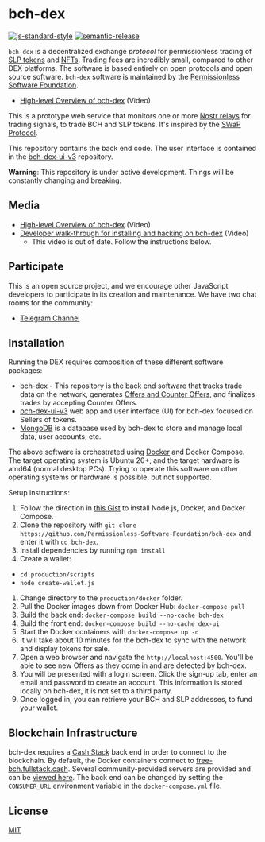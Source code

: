 # bch-dex

[![js-standard-style](https://img.shields.io/badge/code%20style-standard-brightgreen.svg)](http://standardjs.com) [![semantic-release](https://img.shields.io/badge/%20%20%F0%9F%93%A6%F0%9F%9A%80-semantic--release-e10079.svg)](https://github.com/semantic-release/semantic-release)

`bch-dex` is a decentralized exchange *protocol* for permissionless trading of [SLP tokens](https://github.com/simpleledger/slp-specifications/blob/master/slp-token-type-1.md) and [NFTs](https://github.com/simpleledger/slp-specifications/blob/master/slp-nft-1.md). Trading fees are incredibly small, compared to other DEX platforms. The software is based entirely on open protocols and open source software. `bch-dex` software is maintained by the [Permissionless Software Foundation](https://psfoundation.info).

- [High-level Overview of bch-dex](https://youtu.be/LVX8CLi4sHw) (Video)

This is a prototype web service that monitors one or more [Nostr relays](https://nostr.com) for trading signals, to trade BCH and SLP tokens. It's inspired by the [SWaP Protocol](https://github.com/vinarmani/swap-protocol/blob/master/swap-protocol-spec.md).

This repository contains the back end code. The user interface is contained in the [bch-dex-ui-v3](https://github.com/Permissionless-Software-Foundation/bch-dex-ui-v3) repository.

**Warning**: This repository is under active development. Things will be constantly changing and breaking.

## Media
- [High-level Overview of bch-dex](https://youtu.be/LVX8CLi4sHw) (Video)
- [Developer walk-through for installing and hacking on bch-dex](https://youtu.be/T5XI43-SWJo) (Video)
  - This video is out of date. Follow the instructions below.

## Participate
This is an open source project, and we encourage other JavaScript developers to participate in its creation and maintenance. We have two chat rooms for the community:
- [Telegram Channel](https://t.me/bch_js_toolkit)

## Installation
Running the DEX requires composition of these different software packages:
- bch-dex - This repository is the back end software that tracks trade data on the network, generates [Offers and Counter Offers](https://github.com/Permissionless-Software-Foundation/bch-dex/tree/ct-unstable/dev-docs#definitions), and finalizes trades by accepting Counter Offers.
- [bch-dex-ui-v3](https://github.com/Permissionless-Software-Foundation/bch-dex-ui-v3) web app and user interface (UI) for bch-dex focused on Sellers of tokens.
- [MongoDB](https://www.mongodb.com/) is a database used by bch-dex to store and manage local data, user accounts, etc.

The above software is orchestrated using [Docker](https://www.docker.com/) and Docker Compose. The target operating system is Ubuntu 20+, and the target hardware is amd64 (normal desktop PCs). Trying to operate this software on other operating systems or hardware is possible, but not supported.

Setup instructions:

1. Follow the direction in [this Gist](https://gist.github.com/christroutner/a39f656850dc022b60f25c9663dd1cdd) to install Node.js, Docker, and Docker Compose.
1. Clone the repository with `git clone https://github.com/Permissionless-Software-Foundation/bch-dex` and enter it with `cd bch-dex`.
1. Install dependencies by running `npm install`
1. Create a wallet:
  - `cd production/scripts`
  - `node create-wallet.js`
1. Change directory to the `production/docker` folder.
1. Pull the Docker images down from Docker Hub: `docker-compose pull`
1. Build the back end: `docker-compose build --no-cache bch-dex`
1. Build the front end: `docker-compose build --no-cache dex-ui`
1. Start the Docker containers with `docker-compose up -d`
  1. It will take about 10 minutes for the bch-dex to sync with the network and display tokens for sale.
1. Open a web browser and navigate the `http://localhost:4500`. You'll be able to see new Offers as they come in and are detected by bch-dex.
1. You will be presented with a login screen. Click the sign-up tab, enter an email and password to create an account. This information is stored locally on bch-dex, it is not set to a third party.
1. Once logged in, you can retrieve your BCH and SLP addresses, to fund your wallet.


## Blockchain Infrastructure

bch-dex requires a [Cash Stack](https://cashstack.info) back end in order to connect to the blockchain. By default, the Docker containers connect to [free-bch.fullstack.cash](https://free-bch.fullstack.cash/). Several community-provided servers are provided and can be [viewed here](https://consumers.psfoundation.info/consumers.json). The back end can be changed by setting the `CONSUMER_URL` environment variable in the `docker-compose.yml` file.

## License

[MIT](./LICENSE.md)
